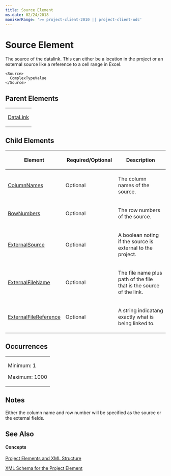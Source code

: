 ```yaml
---
title: Source Element
ms.date: 02/24/2018
monikerRange: '>= project-client-2010 || project-client-odc'
---
```


# Source Element


The source of the datalink. This can either be a location in the project or an external source like a reference to a cell range in Excel. 



    <Source>
      ComplexTypeValue
    </Source>

## Parent Elements

<table>
<colgroup>
<col style="width: 100%" />
</colgroup>
<tbody>
<tr class="odd">
<td><p><a href="datalink-element.md">DataLink</a></p></td>
</tr>
</tbody>
</table>

## Child Elements

<table>
<colgroup>
<col style="width: 33%" />
<col style="width: 33%" />
<col style="width: 33%" />
</colgroup>
<thead>
<tr class="header">
<th><p>Element</p></th>
<th><p>Required/Optional</p></th>
<th><p>Description</p></th>
</tr>
</thead>
<tbody>
<tr class="odd">
<td><p><a href="columnnames-element.md">ColumnNames</a></p></td>
<td><p>Optional</p></td>
<td><p>The column names of the source.</p></td>
</tr>
<tr class="even">
<td><p><a href="rownumbers-element.md">RowNumbers</a></p></td>
<td><p>Optional</p></td>
<td><p>The row numbers of the source.</p></td>
</tr>
<tr class="odd">
<td><p><a href="externalsource-element.md">ExternalSource</a></p></td>
<td><p>Optional</p></td>
<td><p>A boolean noting if the source is external to the project.</p></td>
</tr>
<tr class="even">
<td><p><a href="externalfilename-element.md">ExternalFileName</a></p></td>
<td><p>Optional</p></td>
<td><p>The file name plus path of the file that is the source of the link.</p></td>
</tr>
<tr class="odd">
<td><p><a href="externalfilereference-element.md">ExternalFileReference</a></p></td>
<td><p>Optional</p></td>
<td><p>A string indicatang exactly what is being linked to.</p></td>
</tr>
</tbody>
</table>

## Occurrences

<table>
<colgroup>
<col style="width: 100%" />
</colgroup>
<tbody>
<tr class="odd">
<td><p>Minimum: 1</p>
<p>Maximum: 1000</p></td>
</tr>
</tbody>
</table>

## Notes

Either the column name and row number will be specified as the source or the external fields.

## See Also

#### Concepts

[Project Elements and XML Structure](project-elements-and-xml-structure.md)

[XML Schema for the Project Element](xml-schema-for-the-project-element.md)
